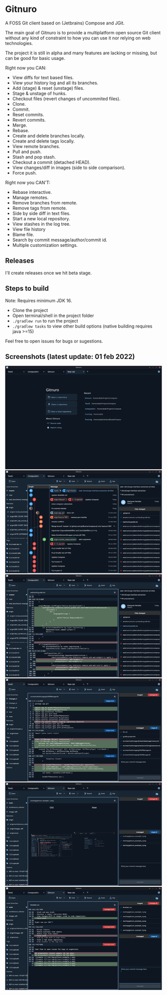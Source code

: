 # Gitnuro

A FOSS Git client based on (Jetbrains) Compose and JGit.

The main goal of Gitnuro is to provide a multiplatform open source Git client without any kind of constraint to how you can use it nor relying on web technologies.

The project it is still in alpha and many features are lacking or missing, but can be good for basic usage. 

Right now you CAN:

- View diffs for text based files.
- View your history log and all its branches.
- Add (stage) & reset (unstage) files.
- Stage & unstage of hunks.
- Checkout files (revert changes of uncommited files).
- Clone.
- Commit.
- Reset commits.
- Revert commits.
- Merge.
- Rebase.
- Create and delete branches locally.
- Create and delete tags locally.
- View remote branches.
- Pull and push.
- Stash and pop stash.
- Checkout a commit (detached HEAD).
- View changes/diff in images (side to side comparison).
- Force push.

Right now you CAN'T:

- Rebase interactive.
- Manage remotes.
- Remove branches from remote.
- Remove tags from remote.
- Side by side diff in text files.
- Start a new local repository.
- View stashes in the log tree.
- View file history
- Blame file.
- Search by commit message/author/commit id.
- Multiple customization settings.

## Releases

I'll create releases once we hit beta stage.


## Steps to build

Note: Requires minimum JDK 16.

- Clone the project
- Open terminal/shell in the project folder
- `./gradlew run` to run the project 
- `./gradlew tasks` to view other build options (native building requires java >=15)


Feel free to open issues for bugs or sugestions.

## Screenshots (latest update: 01 feb 2022)
![Example 1](/res/img/gitnuro_example_1.png)
![Example 2](/res/img/gitnuro_example_2.png)
![Example 3](/res/img/gitnuro_example_3.png)
![Example 4](/res/img/gitnuro_example_4.png)
![Example 5](/res/img/gitnuro_example_5.png)
![Example 6](/res/img/gitnuro_example_6.png)
